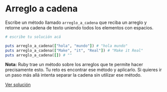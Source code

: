 # Arreglo a cadena

Escribe un método llamado `arreglo_a_cadena` que reciba un arreglo y retorne una cadena de texto uniendo todos los elementos con espacios.

```ruby
# escribe tu solución acá

puts arreglo_a_cadena(["hola", "mundo"]) # "hola mundo"
puts arreglo_a_cadena(["Make", "it", "Real"]) # "Make it Real"
puts arreglo_a_cadena([]) # ""
```

**Nota:** Ruby trae un método sobre los arreglos que te permite hacer precisamente esto. Tu reto es encontrar ese método y aplicarlo. Si quieres ir un paso más allá intenta separar la cadena sin utilizar ese método.

[Ver solución](solutions/arreglo_a_cadena.rb)
